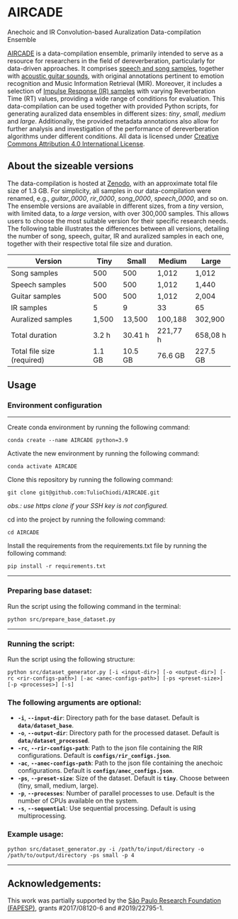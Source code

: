 # AIRCADE
Anechoic and IR Convolution-based Auralization Data-compilation Ensemble

[AIRCADE](https://zenodo.org/record/7818761#.ZDrig3bMJPZ) is a data-compilation ensemble, primarily intended to serve as a resource for researchers in the field of dereverberation, particularly for data-driven approaches. It comprises [speech and song samples](https://zenodo.org/record/1188976#.ZDrm6HbMJPY), together with [acoustic guitar sounds](https://zenodo.org/record/3371780#.YcCtvmjMJPY), with original annotations pertinent to emotion recognition and Music Information Retrieval (MIR). Moreover, it includes a selection of [Impulse Response (IR) samples](https://www.openair.hosted.york.ac.uk/) with varying Reverberation Time (RT) values, providing a wide range of conditions for evaluation. This data-compilation can be used together with provided Python scripts, for generating auralized data ensembles in different sizes: *tiny*, *small*, *medium* and *large*. Additionally, the provided metadata annotations also allow for further analysis and investigation of the performance of dereverberation algorithms under different conditions. All data is licensed under [Creative Commons Attribution 4.0 International License](https://creativecommons.org/licenses/by/4.0/).

## About the sizeable versions

The data-compilation is hosted at [Zenodo](https://zenodo.org/record/7818761#.ZDrig3bMJPZ), with an approximate total file size of 1.3 GB. For simplicity, all samples in our data-compilation were renamed, e.g., *guitar\_0000*, *rir\_0000*, *song\_0000*, *speech\_0000*, and so on. The ensemble versions are available in different sizes, from a *tiny* version, with limited data, to a *large* version, with over 300,000 samples. This allows users to choose the most suitable version for their specific research needs. The following table illustrates the differences between all versions, detailing the number of song, speech, guitar, IR and auralized samples in each one, together with their respective total file size and duration.

| Version                      | Tiny            | Small           | Medium   | Large    |
| ---------------------------- | --------------- | --------------- | -------- | -------  |
| Song samples                 | 500             | 500             | 1,012    | 1,012    |
| Speech samples               | 500             | 500             | 1,012    | 1,440    |
| Guitar samples               | 500             | 500             | 1,012    | 2,004    |
| IR samples                   | 5               | 9               | 33       | 65       |
| Auralized samples            | 1,500           | 13,500          | 100,188  | 302,900  |
| Total duration               | 3.2 h           | 30.41 h         | 221,77 h | 658,08 h |
| Total file size (required)   | 1.1 GB          | 10.5 GB         | 76.6 GB  | 227.5 GB |

## Usage

### Environment configuration
---
Create conda environment by running the following command:
```shell
conda create --name AIRCADE python=3.9
```
Activate the new environment by running the following command:
```shell
conda activate AIRCADE
```
Clone this repository by running the following command:
```shell
git clone git@github.com:TulioChiodi/AIRCADE.git
```
*obs.: use https clone if your SSH key is not configured.*


cd into the project by running the following command:
```shell
cd AIRCADE
```
Install the requirements from the requirements.txt file by running the following command:
```shell
pip install -r requirements.txt
```
---
### Preparing base dataset:
Run the script using the following command in the terminal:
```shell
python src/prepare_base_dataset.py
```
---
### Running the script:
Run the script using the following structure:
```shell
python src/dataset_generator.py [-i <input-dir>] [-o <output-dir>] [-rc <rir-configs-path>] [-ac <anec-configs-path>] [-ps <preset-size>] [-p <processes>] [-s]
```

### The following arguments are optional:

- **`-i`**, **`--input-dir`**: Directory path for the base dataset. Default is **``data/dataset_base``**.
- **`-o`**, **`--output-dir`**: Directory path for the processed dataset. Default is **``data/dataset_processed``**.
- **`-rc`**, **`--rir-configs-path`**: Path to the json file containing the RIR configurations. Default is **``configs/rir_configs.json``**.
- **`-ac`**, **`--anec-configs-path`**: Path to the json file containing the anechoic configurations. Default is **``configs/anec_configs.json``**.
- **`-ps`**, **`--preset-size`**: Size of the dataset. Default is **``tiny``**. Choose between (tiny, small, medium, large).
- **`-p`**, **`--processes`**: Number of parallel processes to use. Default is the number of CPUs available on the system.
- **`-s`**, **`--sequential`**: Use sequential processing. Default is using multiprocessing.

### Example usage:


```shell
python src/dataset_generator.py -i /path/to/input/directory -o /path/to/output/directory -ps small -p 4

```

---
## Acknowledgements:
This work was partially supported by the [São Paulo Research Foundation (FAPESP)](https://fapesp.br/), grants #2017/08120-6 and #2019/22795-1.
